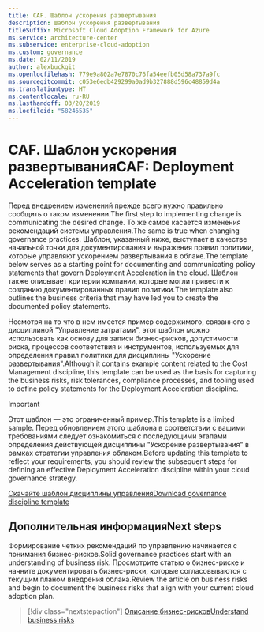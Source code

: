 ```yaml
---
title: CAF. Шаблон ускорения развертывания
description: Шаблон ускорения развертывания
titleSuffix: Microsoft Cloud Adoption Framework for Azure
ms.service: architecture-center
ms.subservice: enterprise-cloud-adoption
ms.custom: governance
ms.date: 02/11/2019
author: alexbuckgit
ms.openlocfilehash: 779e9a802a7e7870c76fa54eefb05d58a737a9fc
ms.sourcegitcommit: c053e6edb429299a0ad9b327888d596c48859d4a
ms.translationtype: HT
ms.contentlocale: ru-RU
ms.lasthandoff: 03/20/2019
ms.locfileid: "58246535"
---
```

# <a name="caf-deployment-acceleration-template"></a><span data-ttu-id="3ae54-103">CAF. Шаблон ускорения развертывания</span><span class="sxs-lookup"><span data-stu-id="3ae54-103">CAF: Deployment Acceleration template</span></span>

<span data-ttu-id="3ae54-104">Перед внедрением изменений прежде всего нужно правильно сообщить о таком изменении.</span><span class="sxs-lookup"><span data-stu-id="3ae54-104">The first step to implementing change is communicating the desired change.</span></span> <span data-ttu-id="3ae54-105">То же самое касается изменения рекомендаций системы управления.</span><span class="sxs-lookup"><span data-stu-id="3ae54-105">The same is true when changing governance practices.</span></span> <span data-ttu-id="3ae54-106">Шаблон, указанный ниже, выступает в качестве начальной точки для документирования и выражения правил политики, которые управляют ускорением развертывания в облаке.</span><span class="sxs-lookup"><span data-stu-id="3ae54-106">The template below serves as a starting point for documenting and communicating policy statements that govern Deployment Acceleration in the cloud.</span></span> <span data-ttu-id="3ae54-107">Шаблон также описывает критерии компании, которые могли привести к созданию документированных правил политики.</span><span class="sxs-lookup"><span data-stu-id="3ae54-107">The template also outlines the business criteria that may have led you to create the documented policy statements.</span></span>

<span data-ttu-id="3ae54-108">Несмотря на то что в нем имеется пример содержимого, связанного с дисциплиной "Управление затратами", этот шаблон можно использовать как основу для записи бизнес-рисков, допустимости риска, процессов соответствия и инструментов, используемых для определения правил политики для дисциплины "Ускорение развертывания".</span><span class="sxs-lookup"><span data-stu-id="3ae54-108">Although it contains example content related to the Cost Management discipline, this template can be used as the basis for capturing the business risks, risk tolerances, compliance processes, and tooling used to define policy statements for the Deployment Acceleration discipline.</span></span>

> [!IMPORTANT]
> <span data-ttu-id="3ae54-109">Этот шаблон — это ограниченный пример.</span><span class="sxs-lookup"><span data-stu-id="3ae54-109">This template is a limited sample.</span></span> <span data-ttu-id="3ae54-110">Перед обновлением этого шаблона в соответствии с вашими требованиями следует ознакомиться с последующими этапами определения действующей дисциплины "Ускорение развертывания" в рамках стратегии управления облаком.</span><span class="sxs-lookup"><span data-stu-id="3ae54-110">Before updating this template to reflect your requirements, you should review the subsequent steps for defining an effective Deployment Acceleration discipline within your cloud governance strategy.</span></span>

<!-- markdownlint-disable MD033 -->

 <span data-ttu-id="3ae54-111"><a href="https://archcenter.blob.core.windows.net/cdn/fusion/governance/Governance Discipline Template.docx">Скачайте шаблон дисциплины управления</a></span><span class="sxs-lookup"><span data-stu-id="3ae54-111"><a href="https://archcenter.blob.core.windows.net/cdn/fusion/governance/Governance Discipline Template.docx">Download governance discipline template</a></span></span>

<!-- markdownlint-enable MD033 -->

## <a name="next-steps"></a><span data-ttu-id="3ae54-112">Дополнительная информация</span><span class="sxs-lookup"><span data-stu-id="3ae54-112">Next steps</span></span>

<span data-ttu-id="3ae54-113">Формирование четких рекомендаций по управлению начинается с понимания бизнес-рисков.</span><span class="sxs-lookup"><span data-stu-id="3ae54-113">Solid governance practices start with an understanding of business risk.</span></span> <span data-ttu-id="3ae54-114">Просмотрите статью о бизнес-риске и начните документировать бизнес-риски, которые согласовываются с текущим планом внедрения облака.</span><span class="sxs-lookup"><span data-stu-id="3ae54-114">Review the article on business risks and begin to document the business risks that align with your current cloud adoption plan.</span></span>

> [!div class="nextstepaction"]
> [<span data-ttu-id="3ae54-115">Описание бизнес-рисков</span><span class="sxs-lookup"><span data-stu-id="3ae54-115">Understand business risks</span></span>](./business-risks.md)
